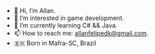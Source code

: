 - 👋 Hi, I’m Allan.
- 👀 I’m interested in game development.
- 🌱 I’m currently learning C# && Java.
- 📫 How to reach me: allanfelipedk@gmail.com.
- 🇧🇷 Born in Mafra-SC, Brazil <br>
<!---
Allan-FM/Allan-FM is a ✨ special ✨ repository because its `README.md` (this file) appears on your GitHub profile.
You can click the Preview link to take a look at your changes.
--->
